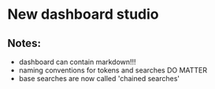 # New dashboard studio

## Notes:
* dashboard can contain markdown!!!
* naming conventions for tokens and searches DO MATTER
* base searches are now called 'chained searches'
